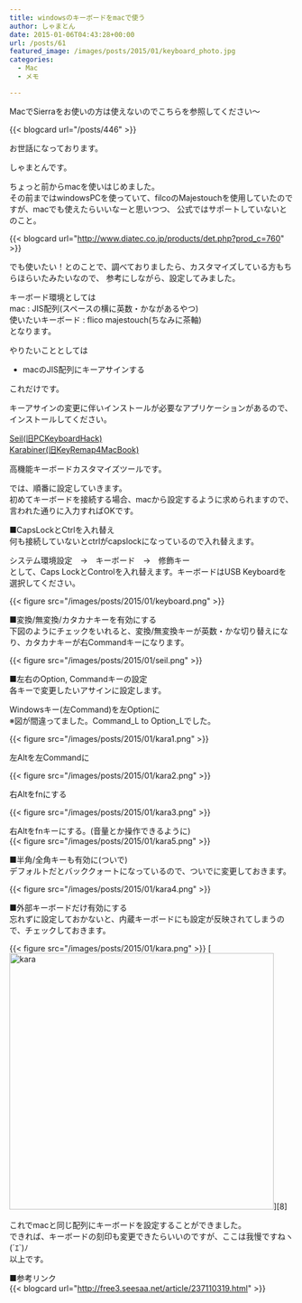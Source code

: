 ```yaml
---
title: windowsのキーボードをmacで使う
author: しゃまとん
date: 2015-01-06T04:43:28+00:00
url: /posts/61
featured_image: /images/posts/2015/01/keyboard_photo.jpg
categories:
  - Mac
  - メモ

---
```

MacでSierraをお使いの方は使えないのでこちらを参照してください〜

{{< blogcard url="/posts/446" >}}

お世話になっております。

しゃまとんです。

ちょっと前からmacを使いはじめました。  
その前まではwindowsPCを使っていて、filcoのMajestouchを使用していたのですが、macでも使えたらいいなーと思いつつ、
公式ではサポートしていないとのこと。

{{< blogcard url="http://www.diatec.co.jp/products/det.php?prod_c=760" >}}

でも使いたい！とのことで、調べておりましたら、カスタマイズしている方もちらほらいたみたいなので、
参考にしながら、設定してみました。

キーボード環境としては  
mac : JIS配列(スペースの横に英数・かながあるやつ)  
使いたいキーボード : flico majestouch(ちなみに茶軸)  
となります。

<!--more-->

やりたいこととしては  
* macのJIS配列にキーアサインする

これだけです。

キーアサインの変更に伴いインストールが必要なアプリケーションがあるので、インストールしてください。

[Seil(旧PCKeyboardHack)](https://pqrs.org/osx/karabiner/seil.html.ja)  
[Karabiner(旧KeyRemap4MacBook)](https://pqrs.org/osx/karabiner/index.html.ja)  

高機能キーボードカスタマイズツールです。

では、順番に設定していきます。  
初めてキーボードを接続する場合、macから設定するように求められますので、言われた通りに入力すればOKです。

■CapsLockとCtrlを入れ替え  
何も接続していないとctrlがcapslockになっているので入れ替えます。

システム環境設定　→　キーボード　→　修飾キー  
として、Caps LockとControlを入れ替えます。キーボードはUSB Keyboardを選択してください。

{{< figure src="/images/posts/2015/01/keyboard.png" >}}

■変換/無変換/カタカナキーを有効にする  
下図のようにチェックをいれると、変換/無変換キーが英数・かな切り替えになり、カタカナキーが右Commandキーになります。

{{< figure src="/images/posts/2015/01/seil.png" >}}

■左右のOption, Commandキーの設定  
各キーで変更したいアサインに設定します。

Windowsキー(左Command)を左Optionに  
※図が間違ってました。Command\_L to Option\_Lでした。

{{< figure src="/images/posts/2015/01/kara1.png" >}}

左Altを左Commandに  

{{< figure src="/images/posts/2015/01/kara2.png" >}}

右Altをfnにする

{{< figure src="/images/posts/2015/01/kara3.png" >}}

右Altをfnキーにする。(音量とか操作できるように)  
{{< figure src="/images/posts/2015/01/kara5.png" >}}

■半角/全角キーも有効に(ついで)  
デフォルトだとバッククォートになっているので、ついでに変更しておきます。

{{< figure src="/images/posts/2015/01/kara4.png" >}}

■外部キーボードだけ有効にする  
忘れずに設定しておかないと、内蔵キーボードにも設定が反映されてしまうので、チェックしておきます。

{{< figure src="/images/posts/2015/01/kara.png" >}}
[<img src="http://shamaton.orz.hm/blog/images/posts/2015/01/kara.png" alt="kara" width="469" height="454" />][8]

これでmacと同じ配列にキーボードを設定することができました。  
できれば、キーボードの刻印も変更できたらいいのですが、ここは我慢ですねヽ(´ｴ\`)ﾉ  
以上です。

■参考リンク  
{{< blogcard url="http://free3.seesaa.net/article/237110319.html" >}}